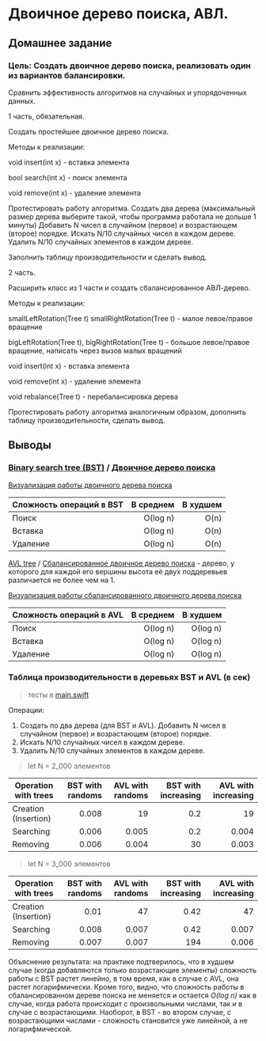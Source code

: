 # Двоичное дерево поиска, АВЛ.
## Домашнее задание

### Цель: Создать двоичное дерево поиска, реализовать один из вариантов балансировки. 

Сравнить эффективность алгоритмов на случайных и упорядоченных данных.

1 часть, обязательная.

Создать простейшее двоичное дерево поиска. 

Методы к реализации:

void insert(int x) - вставка элемента

bool search(int x) - поиск элемента

void remove(int x) - удаление элемента

Протестировать работу алгоритма.
Создать два дерева (максимальный размер дерева выберите такой, чтобы программа работала не дольше 1 минуты)
Добавить N чисел в случайном (первое) и возрастающем (второе) порядке.
Искать N/10 случайных чисел в каждом дереве.
Удалить N/10 случайных элементов в каждом дереве.

Заполнить таблицу производительности и сделать вывод.

2 часть.

Расширить класс из 1 части и создать сбалансированное АВЛ-дерево.

Методы к реализации:

smallLeftRotation(Tree t) smallRightRotation(Tree t) - малое левое/правое вращение

bigLeftRotation(Tree t), bigRightRotation(Tree t) - большое левое/правое вращение, написать через вызов малых вращений

void insert(int x) - вставка элемента

void remove(int x) - удаление элемента

void rebalance(Tree t) - перебалансировка дерева

Протестировать работу алгоритма аналогичным образом,
дополнить таблицу производительности, сделать вывод.


## Выводы

### [Binary search tree (BST)](https://en.wikipedia.org/wiki/Binary_search_tree) / [Двоичное дерево поиска](https://ru.wikipedia.org/wiki/Двоичное_дерево_поиска)

[Визуализация работы двоичного дерева поиска](https://www.cs.usfca.edu/~galles/visualization/BST.html)

 Сложность операций в BST         |В среднем |В худшем
  ---|---:|---:
 Поиск                            |O(log n)  | O(n)
 Вставка                          |O(log n)  | O(n)
 Удаление                         |O(log n)  | O(n)


[AVL tree](https://en.wikipedia.org/wiki/AVL_tree) / [Сбалансированное двоичное дерево поиска](https://ru.wikipedia.org/wiki/АВЛ-дерево) - дерево, у которого для каждой его вершины высота её двух поддеревьев различается не более чем на 1.

[Визуализация работы сбалансированного двоичного дерева поиска](https://www.cs.usfca.edu/~galles/visualization/AVLtree.html)

 Сложность операций в AVL         |В среднем |В худшем
  ---|---:|---:
 Поиск                            |O(log n)  | O(log n)
 Вставка                          |O(log n)  | O(log n)  
 Удаление                         |O(log n)  | O(log n) 

### Таблица производительности в деревьях BST и AVL (в сек)

> тесты в [main.swift](https://github.com/c-villain/OTUS_algo/blob/main/HW7/BinarySearchTrees/main.swift)

Операции:
1. Создать по два дерева (для BST и AVL). Добавить N чисел в случайном (первое) и возрастающем (второе) порядке.
2. Искать N/10 случайных чисел в каждом дереве.
3. Удалить N/10 случайных элементов в каждом дереве.

> let N = 2_000 элементов

  
 Operation with trees                     |BST with randoms|AVL with randoms|BST with increasing|AVL with increasing
  ---|---:|---:|---:|---:
 Creation (Insertion)                     |0.008           | 19             |0.2                |19      
 Searching                                |0.006           | 0.005          |0.2                |0.004     
 Removing                                 |0.006           | 0.004          |30                 |0.003       
 
 > let N = 3_000 элементов
 
  Operation with trees                    |BST with randoms |AVL with randoms|BST with increasing|AVL with increasing
  ---|---:|---:|---:|---:
 Creation (Insertion)                     |0.01             | 47             |0.42               |47      
 Searching                                |0.008            | 0.007          |0.42               |0.007     
 Removing                                 |0.007            | 0.007          |194                |0.006       
 
 Объяснение результата: на практике подтверилось, что в худшем случае (когда добавляются только возрастающие элементы) сложность работы с BST растет линейно, в том время, как в случае с AVL, она растет логарифмически. Кроме того, видно, что сложность работы в сбалансированном дереве поиска не меняется и остается _O(log n)_ как в случае, когда работа происходит с произвольными числами, так и в случае с возрастающими. Наоборот, в BST - во втором случае, с возрастающими числами - сложность становится уже линейной, а не логарифмической.
